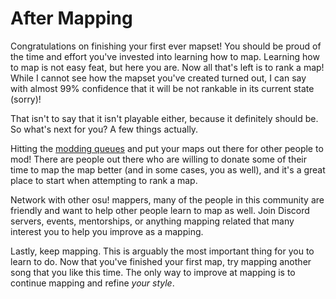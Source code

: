 # After Mapping

Congratulations on finishing your first ever mapset! You should be proud of the time and effort you've invested into learning how to map. Learning how to map is not easy feat, but here you are. Now all that's left is to rank a map! While I cannot see how the mapset you've created turned out, I can say with almost 99% confidence that it will be not rankable in its current state (sorry)!

That isn't to say that it isn't playable either, because it definitely should be. So what's next for you? A few things actually.

Hitting the [modding queues](https://osu.ppy.sh/community/forums/60) and put your maps out there for other people to mod! There are people out there who are willing to donate some of their time to map the map better (and in some cases, you as well), and it's a great place to start when attempting to rank a map.

Network with other osu! mappers, many of the people in this community are friendly and want to help other people learn to map as well. Join Discord servers, events, mentorships, or anything mapping related that many interest you to help you improve as a mapping.

Lastly, keep mapping. This is arguably the most important thing for you to learn to do. Now that you've finished your first map, try mapping another song that you like this time. The only way to improve at mapping is to continue mapping and refine *your style*.